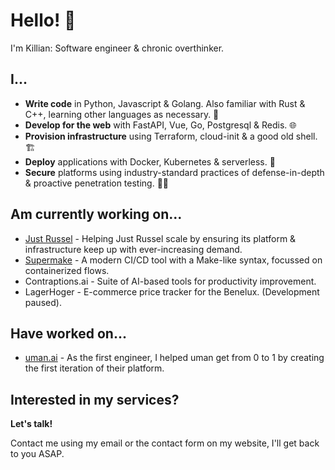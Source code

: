 # Hello! 👋

I'm Killian: Software engineer & chronic overthinker.

## I...
- **Write code** in Python, Javascript & Golang. Also familiar with Rust & C++, learning other languages as necessary. 🐍
- **Develop for the web** with FastAPI, Vue, Go, Postgresql & Redis. 🌐
- **Provision infrastructure** using Terraform, cloud-init & a good old shell. 🏗
- **Deploy** applications with Docker, Kubernetes & serverless. 🐳
- **Secure** platforms using industry-standard practices of defense-in-depth & proactive penetration testing. 👮‍♂️

## Am currently working on...
- [Just Russel](https://justrussel.com) - Helping Just Russel scale by ensuring its platform & infrastructure keep up with ever-increasing demand.
- [Supermake](https://github.com/KillianMeersman/Supermake) - A modern CI/CD tool with a Make-like syntax, focussed on containerized flows.
- Contraptions.ai - Suite of AI-based tools for productivity improvement.
- LagerHoger - E-commerce price tracker for the Benelux. (Development paused).

## Have worked on...
- [uman.ai](https://www.uman.ai/) - As the first engineer, I helped uman get from 0 to 1 by creating the first iteration of their platform.

## Interested in my services?
**Let's talk!**

Contact me using my email or the contact form on my website, I'll get back to you ASAP.
